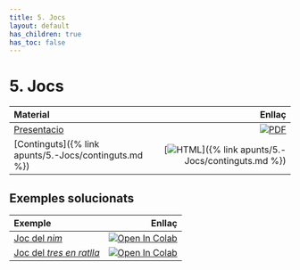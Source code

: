 ```yaml
---
title: 5. Jocs
layout: default
has_children: true
has_toc: false
---
```


# 5. Jocs

| Material                                              |                                                                                                                           Enllaç |
|:------------------------------------------------------|---------------------------------------------------------------------------------------------------------------------------------:|
| [Presentacio](5-jocs.pdf)                             |                [![PDF](https://img.shields.io/badge/PDF-5--jocs.pdf-blue?logo=adobe-acrobat-reader&logoColor=white)](5-jocs.pdf) |
| [Continguts]({% link apunts/5.-Jocs/continguts.md %}) | [![HTML](https://img.shields.io/badge/HTML-continguts-blue?logo=html5&logoColor=white)]({% link apunts/5.-Jocs/continguts.md %}) |

## Exemples solucionats

| Exemple                                             |                                                                                                                                                                            Enllaç |
|:----------------------------------------------------|----------------------------------------------------------------------------------------------------------------------------------------------------------------------------------:|
| [Joc del _nim_](nim.ipynb)                          |               [![Open In Colab](https://colab.research.google.com/assets/colab-badge.svg)](https://colab.research.google.com/github/lawer/mia/blob/main/apunts/5.-Jocs/nim.ipynb) |
| [Joc del _tres en ratlla_](controladors_jocs.ipynb) | [![Open In Colab](https://colab.research.google.com/assets/colab-badge.svg)](https://colab.research.google.com/github/lawer/mia/blob/main/apunts/5.-Jocs/controladors_jocs.ipynb) |
